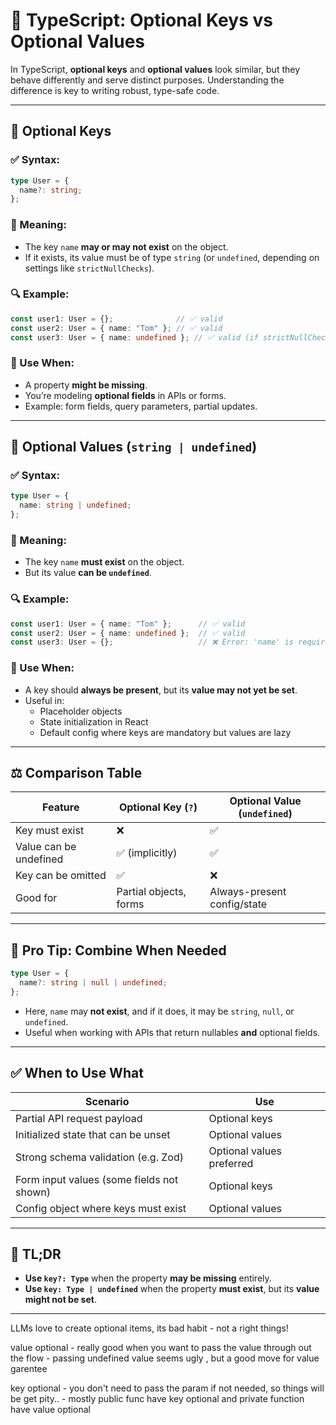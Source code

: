 
# 🧩 TypeScript: Optional Keys vs Optional Values

In TypeScript, **optional keys** and **optional values** look similar, but they behave differently and serve distinct purposes. Understanding the difference is key to writing robust, type-safe code.

---

## 🔑 Optional Keys

### ✅ Syntax:

```ts
type User = {
  name?: string;
};
```

### 📘 Meaning:

- The key `name` **may or may not exist** on the object.
- If it exists, its value must be of type `string` (or `undefined`, depending on settings like `strictNullChecks`).

### 🔍 Example:

```ts
const user1: User = {};              // ✅ valid
const user2: User = { name: "Tom" }; // ✅ valid
const user3: User = { name: undefined }; // ✅ valid (if strictNullChecks is off)
```

### 🔧 Use When:

- A property **might be missing**.
- You’re modeling **optional fields** in APIs or forms.
- Example: form fields, query parameters, partial updates.

---

## 💬 Optional Values (`string | undefined`)

### ✅ Syntax:

```ts
type User = {
  name: string | undefined;
};
```

### 📘 Meaning:

- The key `name` **must exist** on the object.
- But its value **can be `undefined`**.

### 🔍 Example:

```ts
const user1: User = { name: "Tom" };      // ✅ valid
const user2: User = { name: undefined };  // ✅ valid
const user3: User = {};                   // ❌ Error: 'name' is required
```

### 🔧 Use When:

- A key should **always be present**, but its **value may not yet be set**.
- Useful in:
    - Placeholder objects
    - State initialization in React
    - Default config where keys are mandatory but values are lazy

---

## ⚖️ Comparison Table

| Feature                | Optional Key (`?`)     | Optional Value (`undefined`) |
| ---------------------- | ---------------------- | ---------------------------- |
| Key must exist         | ❌                      | ✅                            |
| Value can be undefined | ✅ (implicitly)         | ✅                            |
| Key can be omitted     | ✅                      | ❌                            |
| Good for               | Partial objects, forms | Always-present config/state  |

---

## 🧠 Pro Tip: Combine When Needed

```ts
type User = {
  name?: string | null | undefined;
};
```

- Here, `name` may **not exist**, and if it does, it may be `string`, `null`, or `undefined`.
- Useful when working with APIs that return nullables **and** optional fields.

---

## ✅ When to Use What

| Scenario                                  | Use                       |
| ----------------------------------------- | ------------------------- |
| Partial API request payload               | Optional keys             |
| Initialized state that can be unset       | Optional values           |
| Strong schema validation (e.g. Zod)       | Optional values preferred |
| Form input values (some fields not shown) | Optional keys             |
| Config object where keys must exist       | Optional values           |

---

## 🧩 TL;DR

- **Use `key?: Type`** when the property **may be missing** entirely.
- **Use `key: Type | undefined`** when the property **must exist**, but its **value might not be set**.


---



LLMs love to create optional items, its bad habit - not a right things!


value optional - really good when you want to pass the value through out the flow - passing undefined value seems ugly , but a good move for value garentee


key optional - you don't need to pass the param if not needed, so things will be get pity.. - mostly public func have key optional and private function have value optional

